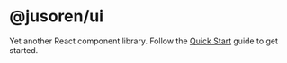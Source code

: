 # @jusoren/ui

Yet another React component library. Follow the [Quick Start](https://ui.jusoren.com/#quick-start) guide to get started.
